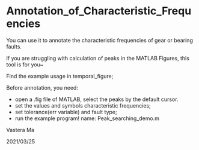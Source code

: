 # Annotation_of_Characteristic_Frequencies
You can use it to annotate the characteristic frequencies of gear or bearing faults. 

If you are  struggling with calculation of peaks in the MATLAB Figures, this tool is for you~

Find the example usage in temporal_figure;

Before annotation, you need:

* open a .fig file of MATLAB, select the peaks by the default cursor.
* set the values and symbols characteristic frequencies;
* set tolerance(err variable) and fault type;
* run the example program! name: Peak_searching_demo.m



Vastera Ma 

2021/03/25
